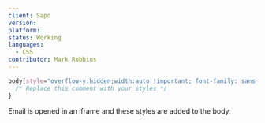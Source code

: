 ```yaml
---
client: Sapo
version:
platform:
status: Working
languages:
  - CSS
contributor: Mark Robbins
---
```


```css
body[style="overflow-y:hidden;width:auto !important; font-family: sans-serif"] .your-class-name {
  /* Replace this comment with your styles */
}
```

Email is opened in an iframe and these styles are added to the body.

